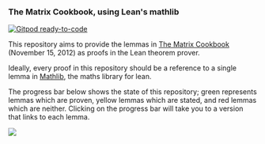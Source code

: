 ### The Matrix Cookbook, using Lean's mathlib

[![Gitpod ready-to-code](https://img.shields.io/badge/Gitpod-ready--to--code-908a85?logo=gitpod)](https://gitpod.io/#https://github.com/eric-wieser/lean-matrix-cookbook)

This repository aims to provide the lemmas in [The Matrix Cookbook](https://www.math.uwaterloo.ca/~hwolkowi/matrixcookbook.pdf) (November 15, 2012) as proofs in the Lean theorem prover.

Ideally, every proof in this repository should be a reference to a single lemma in [Mathlib](https://github.com/leanprover-community/mathlib4/), the maths library for lean.

The progress bar below shows the state of this repository; green represents lemmas which are proven, yellow lemmas which are stated, and red lemmas which are neither.
Clicking on the progress bar will take you to a version that links to each lemma.

![](https://eric-wieser.github.io/lean-matrix-cookbook/progress_bar.svg)
